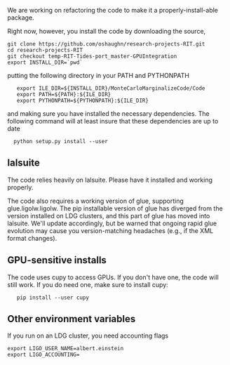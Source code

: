 We are working on refactoring the code to make it a properly-install-able package.

Right now, however, you install the code by downloading the source,
```
git clone https://github.com/oshaughn/research-projects-RIT.git
cd research-projects-RIT
git checkout temp-RIT-Tides-port_master-GPUIntegration   
export INSTALL_DIR=`pwd`
```

putting the following directory in your PATH and PYTHONPATH

```
   export ILE_DIR=${INSTALL_DIR}/MonteCarloMarginalizeCode/Code
   export PATH=${PATH}:${ILE_DIR}
   export PYTHONPATH=${PYTHONPATH}:${ILE_DIR}
```

and making sure you have installed the necessary dependencies.  The following command will at least insure that these dependencies are up to date 
```
  python setup.py install --user
```

## lalsuite
The code relies heavily on lalsuite.    Please have it installed and working properly.

The code also requires a working version of glue, supporting glue.ligolw.ligolw.  The pip installable version of glue has diverged from the version installed on LDG clusters, and this part of glue has moved into lalsuite.  We'll update accordingly, but be warned that ongoing rapid glue evolution may cause you version-matching headaches (e.g., if the XML format changes). 

## GPU-sensitive installs

The code uses cupy to access GPUs.  If you don't have one, the code will still work.
If you do need one, make sure to install cupy:

```
   pip install --user cupy
```

## Other environment variables

If you run on an LDG cluster, you need accounting flags

```
export LIGO_USER_NAME=albert.einstein
export LIGO_ACCOUNTING=
```
